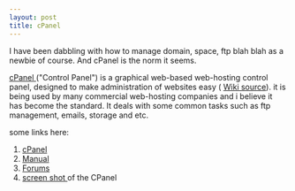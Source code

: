 ```yaml
---
layout: post
title: cPanel
---
```


I have been dabbling with how to manage domain, space, ftp blah blah as a newbie of course. And cPanel is the norm it seems.

[cPanel ](http://www.cpanel.net/index.html)("Control Panel") is a graphical web-based web-hosting control panel, designed to make administration of websites easy ( [Wiki source](http://en.wikipedia.org/wiki/CPanel)). it is being used by many commercial web-hosting companies and i believe it has become the standard. It deals with some common tasks such as ftp management, emails, storage and etc.

some links here:
1. [cPanel](http://www.cpanel.net/index.html)
2. [Manual](http://www.cpanel.net/docs/cpanel/)
3. [Forums](http://forums.cpanel.net/)
4. [screen shot ](http://upload.wikimedia.org/wikipedia/en/d/df/Cpanel-screenshot.png)of the CPanel
